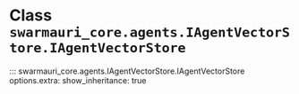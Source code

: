 # Class `swarmauri_core.agents.IAgentVectorStore.IAgentVectorStore`

::: swarmauri_core.agents.IAgentVectorStore.IAgentVectorStore
    options.extra:
      show_inheritance: true

